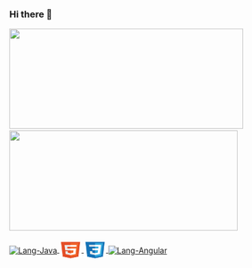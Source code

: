 ### Hi there 👋

<!--
**MiloVSM/MiloVSM** is a ✨ _special_ ✨ repository because its `README.md` (this file) appears on your GitHub profile.

Here are some ideas to get you started:

- 🔭 I’m currently working on ...
- 🌱 I’m currently learning ...
- 👯 I’m looking to collaborate on ...
- 🤔 I’m looking for help with ...
- 💬 Ask me about ...
- 📫 How to reach me: ...
- 😄 Pronouns: ...
- ⚡ Fun fact: ...
-->
<div style="display: inline-flex">
<a href="https://github.com/MiloVSM?tab=repositories">
  <img width="420em" height="180em" src="https://github-readme-stats.vercel.app/api?username=MiloVSM&show_icons=true&theme=dark&include_all_commits=true&count_private=true"/>
  <img width="410em" height="180em" src="https://github-readme-stats.vercel.app/api/top-langs/?username=MiloVSM&layout=compact&langs_count=7&theme=dark"/>
</div>
<div style="display: inline_block"><br> 
  <img align="center" alt="Lang-Java" height="30" width="40" src="https://cdn.jsdelivr.net/gh/devicons/devicon/icons/java/java-original.svg">
  <img align="center" alt="Lang-HTML" height="30" width="40" src="https://raw.githubusercontent.com/devicons/devicon/master/icons/html5/html5-original.svg">
  <img align="center" alt="Lang-CSS" height="30" width="40" src="https://raw.githubusercontent.com/devicons/devicon/master/icons/css3/css3-original.svg">
  <img align="center" alt="Lang-Angular" height="30" width="40" src="https://cdn.jsdelivr.net/gh/devicons/devicon/icons/angularjs/angularjs-plain.svg">
</div>
</div>
